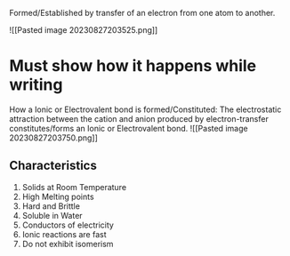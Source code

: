 Formed/Established by transfer of an electron from one atom to another.

![[Pasted image 20230827203525.png]]
# Must show how it happens while writing


How a Ionic or Electrovalent bond is formed/Constituted: The electrostatic attraction between the cation and anion produced by electron-transfer constitutes/forms an Ionic or Electrovalent bond.
![[Pasted image 20230827203750.png]]


## Characteristics
1. Solids at Room Temperature
2. High Melting points
3. Hard and Brittle
4. Soluble in Water
5. Conductors of electricity
6. Ionic reactions are fast
7. Do not exhibit isomerism